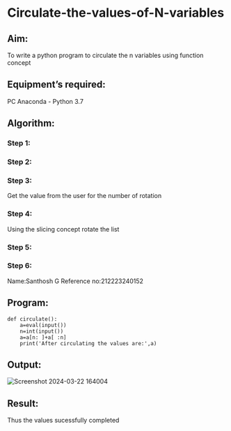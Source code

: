 # Circulate-the-values-of-N-variables
## Aim:
To write a python program to circulate the n variables using function concept
## Equipment’s required:
PC
Anaconda - Python 3.7
## Algorithm: 
### Step 1: 
### Step 2: 
### Step 3: 
Get the value from the user for the number of rotation
### Step 4: 
Using the slicing concept rotate the list

### Step 5: 
### Step 6:
Name:Santhosh G
Reference no:212223240152
## Program:
```
def circulate():
    a=eval(input())
    n=int(input())
    a=a[n: ]+a[ :n]
    print('After circulating the values are:',a)
```
## Output:
![Screenshot 2024-03-22 164004](https://github.com/GSanthosh007/Circulate-the-values-of-N-variables/assets/147527586/551443e0-1cea-4ef1-86c5-77f0e4f540c6)

## Result:
Thus the values sucessfully completed
